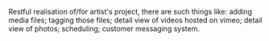 Restful realisation of/for artist's project, there are such things like:
adding media files; 
tagging those files; 
detail view of videos hosted on vimeo; 
detail view of photos; 
scheduling;
customer messaging system.
